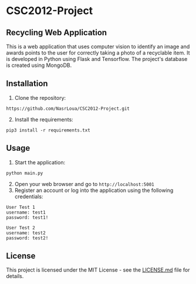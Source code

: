 # CSC2012-Project

## Recycling Web Application

This is a web application that uses computer vision to identify an image and awards points to the user for correctly taking a photo of a recyclable item. It is developed in Python using Flask and Tensorflow. The project's database is created using MongoDB.

## Installation

1. Clone the repository:

```
https://github.com/NasrLoua/CSC2012-Project.git
```

2. Install the requirements:

```
pip3 install -r requirements.txt
```

## Usage

1. Start the application:

```
python main.py
```

2. Open your web browser and go to `http://localhost:5001`
3. Register an account or log into the application using the following credentials:

```
User Test 1
username: test1
password: test1!

User Test 2
username: test2
password: test2!
```

## License

This project is licensed under the MIT License - see the [LICENSE.md](https://github.com/NasrLoua/CSC2012-Project/LICENSE.md) file for details.
